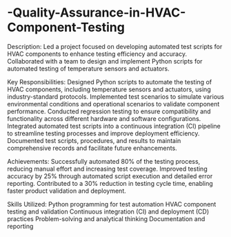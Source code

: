 # -Quality-Assurance-in-HVAC-Component-Testing

Description:
Led a project focused on developing automated test scripts for HVAC components to enhance testing efficiency and accuracy. Collaborated with a team to design and implement Python scripts for automated testing of temperature sensors and actuators.

Key Responsibilities:
Designed Python scripts to automate the testing of HVAC components, including temperature sensors and actuators, using industry-standard protocols.
Implemented test scenarios to simulate various environmental conditions and operational scenarios to validate component performance.
Conducted regression testing to ensure compatibility and functionality across different hardware and software configurations.
Integrated automated test scripts into a continuous integration (CI) pipeline to streamline testing processes and improve deployment efficiency.
Documented test scripts, procedures, and results to maintain comprehensive records and facilitate future enhancements.

Achievements:
Successfully automated 80% of the testing process, reducing manual effort and increasing test coverage.
Improved testing accuracy by 25% through automated script execution and detailed error reporting.
Contributed to a 30% reduction in testing cycle time, enabling faster product validation and deployment.

Skills Utilized:
Python programming for test automation
HVAC component testing and validation
Continuous integration (CI) and deployment (CD) practices
Problem-solving and analytical thinking
Documentation and reporting
